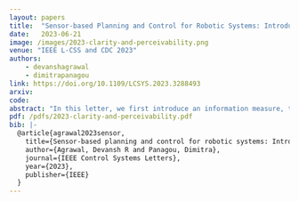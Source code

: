 ```yaml
---
layout: papers
title:  "Sensor-based Planning and Control for Robotic Systems: Introducing Clarity and Perceivability"
date:   2023-06-21
image: /images/2023-clarity-and-perceivability.png
venue: "IEEE L-CSS and CDC 2023"
authors: 
    - devanshagrawal
    - dimitrapanagou
link: https://doi.org/10.1109/LCSYS.2023.3288493
arxiv: 
code: 
abstract: "In this letter, we first introduce an information measure, termed clarity , motivated by information entropy, and show that it has intuitive properties relevant to dynamic coverage control and informative path planning. Clarity defines on a scale of [0,1] the quality of the information that we have about a variable of interest in an environment. Clarity lower bounds the expected estimation error of any estimator, and is used as the information metric in the notion of perceivability , which is defined later on and is the primary contribution of this letter. Perceivability captures whether a given robotic (or more generally, sensing and control) system has sufficient sensing and actuation capabilities to gather desired information about an environment. We show that perceivability relates to the reachability of an augmented system, which encompasses the robot dynamics and the clarity about the environment, and we derive the corresponding Hamilton-Jacobi-Bellman equations. Thus, we provide an algorithm to measure an environment’s perceivability, and obtain optimal controllers that maximize information gain. In simulations, we demonstrate how clarity is a useful concept for planning trajectories, how perceivability can be determined using reachability analysis, and how a Control Barrier Function controller can be used to design controllers to maintain a desired level of information."
pdf: /pdfs/2023-clarity-and-perceivability.pdf
bib: |-
  @article{agrawal2023sensor,
    title={Sensor-based planning and control for robotic systems: Introducing clarity and perceivability},
    author={Agrawal, Devansh R and Panagou, Dimitra},
    journal={IEEE Control Systems Letters},
    year={2023},
    publisher={IEEE}
  }
---
```


